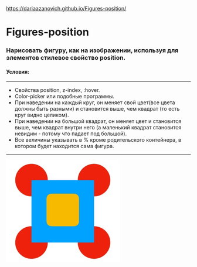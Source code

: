 https://dariaazanovich.github.io/Figures-position/

# Figures-position

### Нарисовать фигуру, как на изображении, используя для элементов стилевое свойство position.
#### Условия:
***
+ Свойства position, z-index, :hover.
+ Color-picker или подобные программы.
+ При наведении на каждый круг, он меняет свой цвет(все цвета должны быть разными) и 
становится выше, чем квадрат (то есть круг видно целиком).
+ При наведении на большой квадрат, он меняет цвет и становится выше, чем квадрат 
внутри него (а маленький квадрат становится невидим - потому что падает под большой).
+ Все величины указывать в % кроме родительского контейнера, в котором будет 
находится сама фигура.

***

![Фигура](https://github.com/DariaAzanovich/Figures-position/blob/master/figure.jpg)

